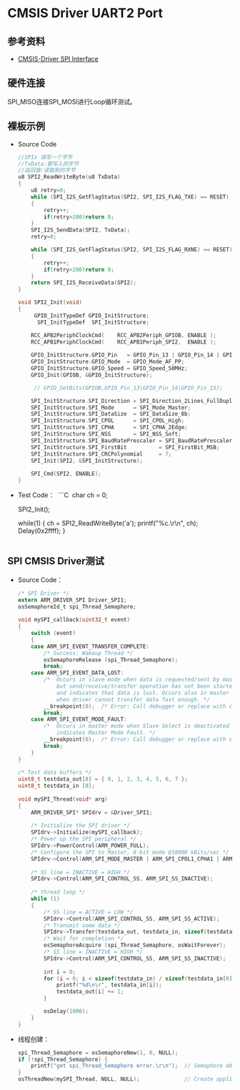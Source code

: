 # CMSIS Driver UART2 Port

## 参考资料

* [CMSIS-Driver SPI Interface](https://www.keil.com/pack/doc/CMSIS/Driver/html/group__spi__interface__gr.html)

## 硬件连接

SPI_MISO连接SPI_MOSI进行Loop循环测试。

## 裸板示例

* Source Code
  ```C
  //SPIx 读写一个字节
  //TxData:要写入的字节
  //返回值:读取到的字节
  u8 SPI2_ReadWriteByte(u8 TxData)
  {        
      u8 retry=0;                     
      while (SPI_I2S_GetFlagStatus(SPI2, SPI_I2S_FLAG_TXE) == RESET)        //检查指定的SPI标志位设置与否:发送缓存空标志位
      {
          retry++;
          if(retry>200)return 0;
      }              
      SPI_I2S_SendData(SPI2, TxData);                                       //通过外设SPIx发送一个数据
      retry=0;
  
      while (SPI_I2S_GetFlagStatus(SPI2, SPI_I2S_FLAG_RXNE) == RESET)       //检查指定的SPI标志位设置与否:接受缓存非空标志位
      {
          retry++;
          if(retry>200)return 0;
      }                                  
      return SPI_I2S_ReceiveData(SPI2);                                     //返回通过SPIx最近接收的数据
  }
  
  void SPI2_Init(void)
  {
       GPIO_InitTypeDef GPIO_InitStructure;
        SPI_InitTypeDef  SPI_InitStructure;
  
      RCC_APB2PeriphClockCmd(    RCC_APB2Periph_GPIOB, ENABLE );            //PORTB时钟使能 
      RCC_APB1PeriphClockCmd(    RCC_APB1Periph_SPI2,  ENABLE );            //SPI2时钟使能
   
      GPIO_InitStructure.GPIO_Pin   = GPIO_Pin_13 | GPIO_Pin_14 | GPIO_Pin_15;
      GPIO_InitStructure.GPIO_Mode  = GPIO_Mode_AF_PP;                      // PB13/14/15复用推挽输出 
      GPIO_InitStructure.GPIO_Speed = GPIO_Speed_50MHz;
      GPIO_Init(GPIOB, &GPIO_InitStructure);                                //初始化GPIOB
  
       // GPIO_SetBits(GPIOB,GPIO_Pin_13|GPIO_Pin_14|GPIO_Pin_15);          //PB13/14/15上拉
  
      SPI_InitStructure.SPI_Direction = SPI_Direction_2Lines_FullDuplex;    //设置SPI单向或者双向的数据模式:SPI设置为双线双向全双工
      SPI_InitStructure.SPI_Mode      = SPI_Mode_Master;                    //设置SPI工作模式:设置为主SPI
      SPI_InitStructure.SPI_DataSize  = SPI_DataSize_8b;                    //设置SPI的数据大小:SPI发送接收8位帧结构
      SPI_InitStructure.SPI_CPOL      = SPI_CPOL_High;                      //串行同步时钟的空闲状态为高电平
      SPI_InitStructure.SPI_CPHA      = SPI_CPHA_2Edge;                     //串行同步时钟的第二个跳变沿（上升或下降）数据被采样
      SPI_InitStructure.SPI_NSS       = SPI_NSS_Soft;                       //NSS信号由硬件（NSS管脚）还是软件（使用SSI位）管理:内部NSS信号有SSI位控制
      SPI_InitStructure.SPI_BaudRatePrescaler = SPI_BaudRatePrescaler_256;  //定义波特率预分频的值:波特率预分频值为256
      SPI_InitStructure.SPI_FirstBit          = SPI_FirstBit_MSB;           //指定数据传输从MSB位还是LSB位开始:数据传输从MSB位开始
      SPI_InitStructure.SPI_CRCPolynomial     = 7;                          //CRC值计算的多项式
      SPI_Init(SPI2, &SPI_InitStructure);                                   //根据SPI_InitStruct中指定的参数初始化外设SPIx寄存器
   
      SPI_Cmd(SPI2, ENABLE);                                                //使能SPI外设
  }
  ```
* Test Code：
  ```C
  char ch = 0;
  
  SPI2_Init();
  
  while(1) {
      ch = SPI2_ReadWriteByte('a');
      printf("%c.\r\n", ch);
      Delay(0x2ffff);
  }
  ```

## SPI CMSIS Driver测试

* Source Code：
  ```C
  /* SPI Driver */
  extern ARM_DRIVER_SPI Driver_SPI1;
  osSemaphoreId_t spi_Thread_Semaphore; 
   
  void mySPI_callback(uint32_t event)
  {
      switch (event)
      {
      case ARM_SPI_EVENT_TRANSFER_COMPLETE:
          /* Success: Wakeup Thread */
          osSemaphoreRelease (spi_Thread_Semaphore);
          break;
      case ARM_SPI_EVENT_DATA_LOST:
          /*  Occurs in slave mode when data is requested/sent by master
              but send/receive/transfer operation has not been started
              and indicates that data is lost. Occurs also in master mode
              when driver cannot transfer data fast enough. */
          __breakpoint(0);  /* Error: Call debugger or replace with custom error handling */
          break;
      case ARM_SPI_EVENT_MODE_FAULT:
          /*  Occurs in master mode when Slave Select is deactivated and
              indicates Master Mode Fault. */
          __breakpoint(0);  /* Error: Call debugger or replace with custom error handling */
          break;
      }
  }
   
  /* Test data buffers */
  uint8_t testdata_out[8] = { 0, 1, 2, 3, 4, 5, 6, 7 }; 
  uint8_t testdata_in [8];
   
  void mySPI_Thread(void* arg)
  {
      ARM_DRIVER_SPI* SPIdrv = &Driver_SPI1;
   
      /* Initialize the SPI driver */
      SPIdrv->Initialize(mySPI_callback);
      /* Power up the SPI peripheral */
      SPIdrv->PowerControl(ARM_POWER_FULL);
      /* Configure the SPI to Master, 8-bit mode @10000 kBits/sec */
      SPIdrv->Control(ARM_SPI_MODE_MASTER | ARM_SPI_CPOL1_CPHA1 | ARM_SPI_MSB_LSB | ARM_SPI_SS_MASTER_SW | ARM_SPI_DATA_BITS(8), 10000000);
   
      /* SS line = INACTIVE = HIGH */
      SPIdrv->Control(ARM_SPI_CONTROL_SS, ARM_SPI_SS_INACTIVE);
   
      /* thread loop */
      while (1)
      {
          /* SS line = ACTIVE = LOW */
          SPIdrv->Control(ARM_SPI_CONTROL_SS, ARM_SPI_SS_ACTIVE);
          /* Transmit some data */
          SPIdrv->Transfer(testdata_out, testdata_in, sizeof(testdata_out));
          /* Wait for completion */
          osSemaphoreAcquire (spi_Thread_Semaphore, osWaitForever);
          /* SS line = INACTIVE = HIGH */
          SPIdrv->Control(ARM_SPI_CONTROL_SS, ARM_SPI_SS_INACTIVE);
          
          int i = 0;
          for (i = 0; i < sizeof(testdata_in) / sizeof(testdata_in[0]); i++) {
              printf("%d\n\r", testdata_in[i]);
              testdata_out[i] += 1;
          }

          osDelay(1000); 
      }
  }
  ```
* 线程创建：
  ```C
  spi_Thread_Semaphore = osSemaphoreNew(1, 0, NULL);
  if (!spi_Thread_Semaphore) {
      printf("get spi_Thread_Semaphore error.\r\n");  // Semaphore object not created, handle failure
  }
  osThreadNew(mySPI_Thread, NULL, NULL);              // Create application thread
  ```
